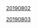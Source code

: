 [20190802](https://github.com/chuanHH/Blog/blob/master/articles/interview/20190802.md)

[20190803](https://github.com/chuanHH/Blog/blob/master/articles/interview/20190803.md)